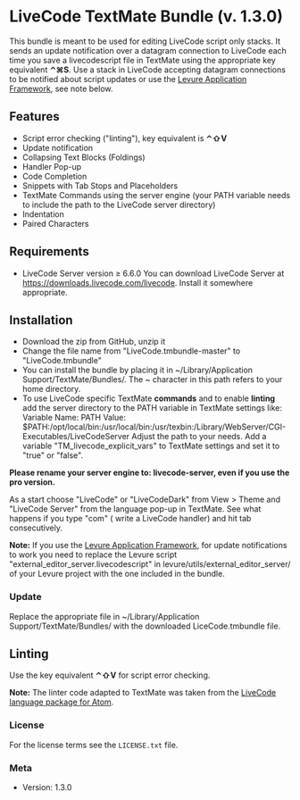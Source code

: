# LiveCode TextMate Bundle (v. 1.3.0)

This bundle is meant to be used for editing LiveCode script only stacks. It sends an update
notification over a datagram connection to LiveCode each time you save a livecodescript file
in TextMate using the appropriate key equivalent **⌃⌘S**. Use a stack in LiveCode accepting
datagram connections to be notified about script updates or use the [Levure Application Framework](https://github.com/trevordevore/levure), 
see note below.

## Features

-   Script error checking ("linting"), key equivalent is **⌃⇧V**
-   Update notification
-   Collapsing Text Blocks (Foldings)
-   Handler Pop-up
-   Code Completion
-   Snippets with Tab Stops and Placeholders
-   TextMate Commands using the server engine (your PATH variable needs to include
    		the path to the LiveCode server directory)
-   Indentation
-   Paired Characters

## Requirements

-   LiveCode Server version ≥ 6.6.0
    You can download LiveCode Server at <https://downloads.livecode.com/livecode>.
    Install it somewhere appropriate.

## Installation

-   Download the zip from GitHub, unzip it
-   Change the file name from "LiveCode.tmbundle-master" to "LiveCode.tmbundle"
-   You can install the bundle by placing it in ~/Library/Application Support/TextMate/Bundles/.
    The ~ character in this path refers to your home directory.
-   To use LiveCode specific TextMate **commands** and to enable **linting** add the
    	server directory to the PATH variable in TextMate settings like:
      Variable Name:
      PATH
      Value:
      $PATH:/opt/local/bin:/usr/local/bin:/usr/texbin:/Library/WebServer/CGI-Executables/LiveCodeServer
    	Adjust the path to your needs.
    Add a variable "TM\_livecode\_explicit\_vars" to TextMate settings and set it to "true" or "false".


**Please rename your server engine to: livecode-server, even if you use the pro version.**

As a start choose "LiveCode" or "LiveCodeDark" from View > Theme and "LiveCode Server" from the language pop-up in TextMate.
See what happens if you type "com" ( write a LiveCode handler) and hit tab consecutively.

**Note:** If you use the [Levure Application Framework](https://github.com/trevordevore/levure), for update notifications to work you need
to replace the Levure script "external_editor_server.livecodescript" in levure/utils/external_editor_server/
of your  Levure project with the one included in the bundle.

### Update

Replace the appropriate file in ~/Library/Application Support/TextMate/Bundles/
with the downloaded LiceCode.tmbundle file.

## Linting

Use the key equivalent **⌃⇧V** for script error checking.

**Note:** The linter code adapted to TextMate was taken from the [LiveCode language package for Atom](https://github.com/peter-b/atom-language-livecode).

### License

For the license terms see the `LICENSE.txt` file.

### Meta

-   Version: 1.3.0  
